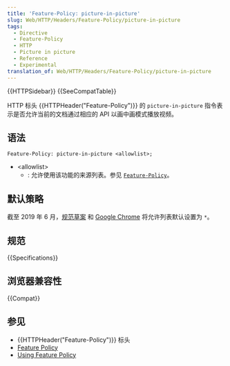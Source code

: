 ```yaml
---
title: 'Feature-Policy: picture-in-picture'
slug: Web/HTTP/Headers/Feature-Policy/picture-in-picture
tags:
  - Directive
  - Feature-Policy
  - HTTP
  - Picture in picture
  - Reference
  - Experimental
translation_of: Web/HTTP/Headers/Feature-Policy/picture-in-picture
---
```

{{HTTPSidebar}} {{SeeCompatTable}}

HTTP 标头 {{HTTPHeader("Feature-Policy")}} 的 `picture-in-picture` 指令表示是否允许当前的文档通过相应的 API 以画中画模式播放视频。

## 语法

```
Feature-Policy: picture-in-picture <allowlist>;
```

- \<allowlist>
  - : 允许使用该功能的来源列表。参见 [`Feature-Policy`](/zh-CN/docs/Web/HTTP/Headers/Feature-Policy#语法)。

## 默认策略

截至 2019 年 6 月，[规范草案](https://wicg.github.io/picture-in-picture/#feature-policy) 和 [Google Chrome](https://bugs.chromium.org/p/chromium/issues/detail?id=806249#c17) 将允许列表默认设置为 `*`。

## 规范

{{Specifications}}

## 浏览器兼容性

{{Compat}}

## 参见

- {{HTTPHeader("Feature-Policy")}} 标头
- [Feature Policy](/zh-CN/docs/Web/HTTP/Feature_Policy)
- [Using Feature Policy](/zh-CN/docs/Web/HTTP/Feature_Policy/Using_Feature_Policy)
